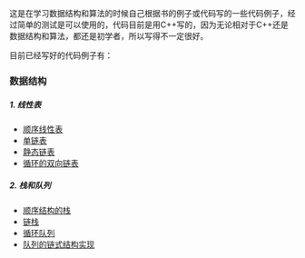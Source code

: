 
这是在学习数据结构和算法的时候自己根据书的例子或代码写的一些代码例子，经过简单的测试是可以使用的，代码目前是用C++写的，因为无论相对于C++还是数据结构和算法，都还是初学者，所以写得不一定很好。

目前已经写好的代码例子有：

### 数据结构

##### 1. 线性表

* [顺序线性表](https://github.com/ccc013/Study-Notes/blob/master/DataStructe%20%26%20Algorithm/CodeExample/LinearList_Order.md)
* [单链表](https://github.com/ccc013/Study-Notes/blob/master/DataStructe%20%26%20Algorithm/CodeExample/LinkList.md)
* [静态链表](https://github.com/ccc013/Study-Notes/blob/master/DataStructe%20%26%20Algorithm/CodeExample/StaticLinkList.md)
* [循环的双向链表](https://github.com/ccc013/Study-Notes/blob/master/DataStructe%20%26%20Algorithm/CodeExample/DulLinkList.md)

##### 2. 栈和队列

* [顺序结构的栈](https://github.com/ccc013/Study-Notes/blob/master/DataStructe%20%26%20Algorithm/CodeExample/OrderStack.md)
* [链栈](https://github.com/ccc013/Study-Notes/blob/master/DataStructe%20%26%20Algorithm/CodeExample/LinkStack.md)
* [循环队列](https://github.com/ccc013/Study-Notes/blob/master/DataStructe%20%26%20Algorithm/CodeExample/CirculateQueue.md)
* [队列的链式结构实现](https://github.com/ccc013/Study-Notes/blob/master/DataStructe%20%26%20Algorithm/CodeExample/LinkQueue.md)


